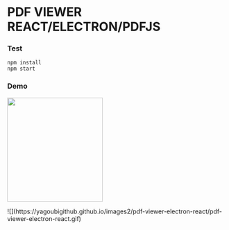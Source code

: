 # PDF VIEWER REACT/ELECTRON/PDFJS


### Test

```
npm install
npm start
```
### Demo 

<p>
    <img src="https://yagoubigithub.github.io/images2/pdf-viewer-electron-react/pdf-viewer-electron-react.gif" width="220" height="240" />
</p>
![](https://yagoubigithub.github.io/images2/pdf-viewer-electron-react/pdf-viewer-electron-react.gif)
